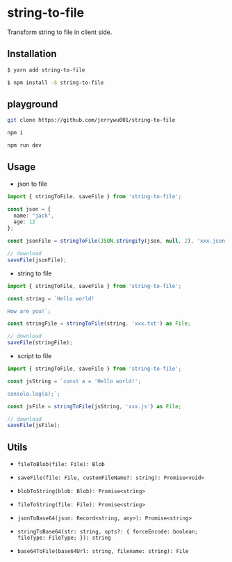 # string-to-file

Transform string to file in client side.

## Installation

```bash
$ yarn add string-to-file
```

```bash
$ npm install -S string-to-file
```

## playground

```bash
git clone https://github.com/jerrywu001/string-to-file

npm i

npm run dev
```

## Usage

- json to file

```ts
import { stringToFile, saveFile } from 'string-to-file';

const json = {
  name: "jack",
  age: 12
};

const jsonFile = stringToFile(JSON.stringify(json, null, 2), 'xxx.json') as File;

// download
saveFile(jsonFile);
```

- string to file

```ts
import { stringToFile, saveFile } from 'string-to-file';

const string = `Hello world!

How are you!`;

const stringFile = stringToFile(string, 'xxx.txt') as File;

// download
saveFile(stringFile);
```

- script to file

```ts
import { stringToFile, saveFile } from 'string-to-file';

const jsString = `const a = 'Hello world!';

console.log(a);`;

const jsFile = stringToFile(jsString, 'xxx.js') as File;

// download
saveFile(jsFile);
```

## Utils

- `fileToBlob(file: File): Blob`

- `saveFile(file: File, customFileName?: string): Promise<void>`

- `blobToString(blob: Blob): Promise<string>`

- `fileToString(file: File): Promise<string>`

- `jsonToBase64(json: Record<string, any>): Promise<string>`

- `stringToBase64(str: string, opts?: { forceEncode: boolean; fileType: FileType; }): string`

- `base64ToFile(base64Url: string, filename: string): File`